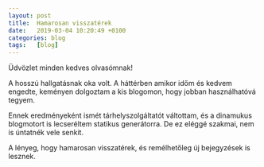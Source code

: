```yaml
---
layout: post
title:  Hamarosan visszatérek
date:   2019-03-04 10:20:49 +0100
categories: blog
tags:   [blog]
---
```


Üdvözlet minden kedves olvasómnak!

A hosszú hallgatásnak oka volt. A háttérben amikor időm és kedvem engedte,
keményen dolgoztam a kis blogomon, hogy jobban használhatóvá tegyem.

Ennek eredményeként ismét tárhelyszolgáltatót váltottam, és a dinamukus
blogmotort is lecseréltem statikus generátorra. De ez eléggé szakmai, 
nem is úntatnék vele senkit.

A lényeg, hogy hamarosan visszatérek, és remélhetőleg új bejegyzések is
lesznek.
